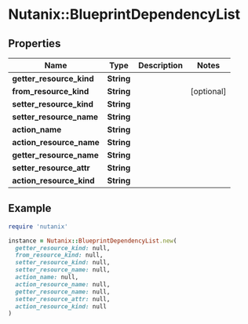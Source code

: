 # Nutanix::BlueprintDependencyList

## Properties

| Name | Type | Description | Notes |
| ---- | ---- | ----------- | ----- |
| **getter_resource_kind** | **String** |  |  |
| **from_resource_kind** | **String** |  | [optional] |
| **setter_resource_kind** | **String** |  |  |
| **setter_resource_name** | **String** |  |  |
| **action_name** | **String** |  |  |
| **action_resource_name** | **String** |  |  |
| **getter_resource_name** | **String** |  |  |
| **setter_resource_attr** | **String** |  |  |
| **action_resource_kind** | **String** |  |  |

## Example

```ruby
require 'nutanix'

instance = Nutanix::BlueprintDependencyList.new(
  getter_resource_kind: null,
  from_resource_kind: null,
  setter_resource_kind: null,
  setter_resource_name: null,
  action_name: null,
  action_resource_name: null,
  getter_resource_name: null,
  setter_resource_attr: null,
  action_resource_kind: null
)
```

